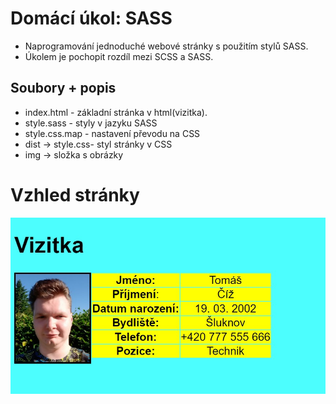 # Domácí úkol: SASS
- Naprogramování jednoduché webové stránky s použitím stylů SASS.
- Úkolem je pochopit rozdíl mezi SCSS a SASS.
## Soubory + popis
- index.html - základní stránka v html(vizitka).
- style.sass - styly v jazyku SASS
- style.css.map - nastavení převodu na CSS
- dist -> style.css- styl stránky v CSS
- img -> složka s obrázky

# Vzhled stránky

<img src = "img/vizit.jpg" >
